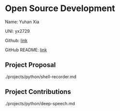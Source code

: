 # Open Source Development

Name: Yuhan Xia

UNI: yx2729

Github: [link](https://github.com/Erisae)

GitHub README: [link](https://github.com/Erisae/Erisae/blob/main/README.md)

## Project Proposal

./projects/python/shell-recorder.md

## Project Contributions

./projects/python/deep-speech.md


